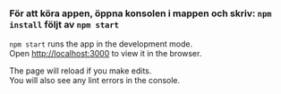 ### För att köra appen, öppna konsolen i mappen och skriv: `npm install` följt av `npm start`

`npm start` runs the app in the development mode.<br />
Open [http://localhost:3000](http://localhost:3000) to view it in the browser.

The page will reload if you make edits.<br />
You will also see any lint errors in the console.
